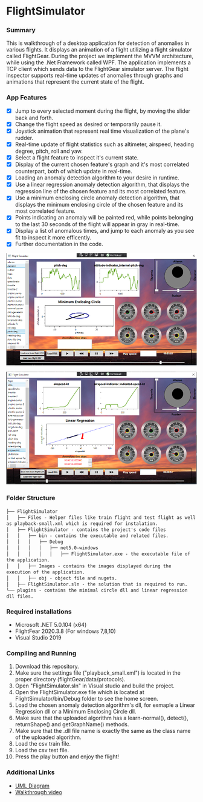 # FlightSimulator

### Summary
This is walkthrough of a desktop application for detection of anomalies in various flights. It displays an animation of a flight utilizing a flight simulator called FlightGear. During the project we implement the MVVM architecture, while using the .Net Framework called WPF. The application implements a TCP client which sends data to the FlightGear simulator server. The flight inspector supports real-time updates of anomalies through graphs and animations that represent the current state of the flight.

### App Features
- [x] Jump to every selected moment during the flight, by moving the slider back and forth.
- [x] Change the flight speed as desired or temporarily pause it.
- [x] Joystick animation that represent real time visualization of the plane's rudder.
- [x] Real-time update of flight statistics such as altimeter, airspeed, heading degree, pitch, roll and yaw.
- [x] Select a flight feature to inspect it's current state.
- [x] Display of the current chosen feature's graph and it's most correlated counterpart, both of which update in real-time.
- [x] Loading an anomaly detection algorithm to your desire in runtime.
- [x] Use a linear regression anomaly detection algorithm, that displays the regression line of the chosen feature and its most correlated feature.
- [x] Use a minimum enclosing circle anomaly detection algorithm, that displays the minimum enclosing circle of the chosen feature and its most correlated feature.
- [x] Points indicating an anomaly will be painted red, while points belonging to the last 30 seconds of the flight will appear in gray in real-time.
- [x] Display a list of anomalous times, and jump to each anomaly as you see fit to inspect it more efficently.
- [x] Further documentation in the code.

![Image of Minimal Enclosing Circle](https://github.com/aviadevelops/FlightSimulator/blob/main/min%20circle.PNG)

![Image of Linear Regression](https://github.com/aviadevelops/FlightSimulator/blob/main/linear%20reg.PNG)

### Folder Structure
```
├── FlightSimulator
│   ├── Files - Helper files like train flight and test flight as well as playback-small.xml which is required for instalation.
│   ├── FlightSimulator - contains the project's code files
│   │   ├── bin - contains the executable and related files.
│   │   │   ├── Debug
│   │   │   │   ├── net5.0-windows
│   │   │   │   │   ├── FlightSimulator.exe - the executable file of the application.
│   │   ├── Images - contains the images displayed during the execution of the application.
│   │   ├── obj - object file and nugets.
│   ├── FlightSimulator.sln - the solution that is required to run.
└── plugins - contains the minimal circle dll and linear regression dll files.
```

### Required installations
* Microsoft .NET 5.0.104 (x64)
* FlightFear 2020.3.8 (For windows 7,8,10)
* Visual Studio 2019

### Compiling and Running
1. Download this repository.
2. Make sure the settings file ("playback_small.xml") is located in the proper directory (flightGear/data/protocols).
3. Open "FlightSimulator.sln" in Visual studio and build the project.
4. Open the FlightSimulator.exe file which is located at FlightSimulator/bin/Debug folder to see the home screen. 
5. Load the chosen anomaly detection algorithm's dll, for exmaple a Linear Regression dll or a Minimum Enclosing Circle dll.
6. Make sure that the uploaded algorithm has a learn-normal(), detect(), returnShape() and getGraphName() methods.
7. Make sure that the .dll file name is exactly the same as the class name of the uploaded algorithm.
8. Load the csv train file.
9. Load the csv test file.
10. Press the play button and enjoy the flight!

### Additional Links
* [UML Diagram](UML.pdf)
* [Walkthrough video](https://youtu.be/UIf6bcRP8hU) 







